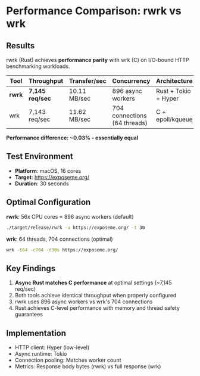 # Performance Comparison: rwrk vs wrk

## Results

rwrk (Rust) achieves **performance parity** with wrk (C) on I/O-bound HTTP benchmarking workloads.

| Tool | Throughput | Transfer/sec | Concurrency | Architecture |
|------|-----------|--------------|-------------|--------------|
| **rwrk** | **7,145 req/sec** | 10.11 MB/sec | 896 async workers | Rust + Tokio + Hyper |
| wrk | 7,143 req/sec | 11.62 MB/sec | 704 connections (64 threads) | C + epoll/kqueue |

**Performance difference: ~0.03% - essentially equal**

## Test Environment

- **Platform**: macOS, 16 cores
- **Target**: https://exposeme.org/
- **Duration**: 30 seconds

## Optimal Configuration

**rwrk**: 56x CPU cores = 896 async workers (default)
```bash
./target/release/rwrk -u https://exposeme.org/ -t 30
```

**wrk**: 64 threads, 704 connections (optimal)
```bash
wrk -t64 -c704 -d30s https://exposeme.org/
```

## Key Findings

1. **Async Rust matches C performance** at optimal settings (~7,145 req/sec)
2. Both tools achieve identical throughput when properly configured
3. rwrk uses 896 async workers vs wrk's 704 connections
4. Rust achieves C-level performance with memory and thread safety guarantees

## Implementation

- HTTP client: Hyper (low-level)
- Async runtime: Tokio
- Connection pooling: Matches worker count
- Metrics: Response body bytes (rwrk) vs full response (wrk)
